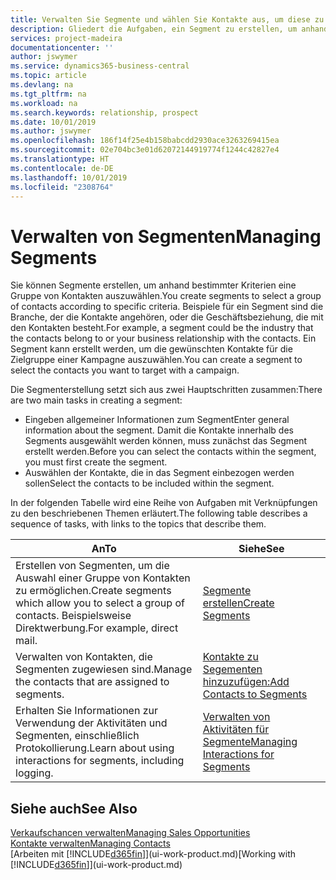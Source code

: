 ```yaml
---
title: Verwalten Sie Segmente und wählen Sie Kontakte aus, um diese zu berücksichtigen| Microsoft Docs
description: Gliedert die Aufgaben, ein Segment zu erstellen, um anhand bestimmter Kriterien eine Gruppe von Kontakten auszuwählen, zum Beispiel Kontakte in einer Branche, die Sie anvisieren möchten.
services: project-madeira
documentationcenter: ''
author: jswymer
ms.service: dynamics365-business-central
ms.topic: article
ms.devlang: na
ms.tgt_pltfrm: na
ms.workload: na
ms.search.keywords: relationship, prospect
ms.date: 10/01/2019
ms.author: jswymer
ms.openlocfilehash: 186f14f25e4b158babcdd2930ace3263269415ea
ms.sourcegitcommit: 02e704bc3e01d62072144919774f1244c42827e4
ms.translationtype: HT
ms.contentlocale: de-DE
ms.lasthandoff: 10/01/2019
ms.locfileid: "2308764"
---
```

# <a name="managing-segments"></a><span data-ttu-id="31655-103">Verwalten von Segmenten</span><span class="sxs-lookup"><span data-stu-id="31655-103">Managing Segments</span></span>
<span data-ttu-id="31655-104">Sie können Segmente erstellen, um anhand bestimmter Kriterien eine Gruppe von Kontakten auszuwählen.</span><span class="sxs-lookup"><span data-stu-id="31655-104">You create segments to select a group of contacts according to specific criteria.</span></span> <span data-ttu-id="31655-105">Beispiele für ein Segment sind die Branche, der die Kontakte angehören, oder die Geschäftsbeziehung, die mit den Kontakten besteht.</span><span class="sxs-lookup"><span data-stu-id="31655-105">For example, a segment could be the industry that the contacts belong to or your business relationship with the contacts.</span></span> <span data-ttu-id="31655-106">Ein Segment kann erstellt werden, um die gewünschten Kontakte für die Zielgruppe einer Kampagne auszuwählen.</span><span class="sxs-lookup"><span data-stu-id="31655-106">You can create a segment to select the contacts you want to target with a campaign.</span></span>

<span data-ttu-id="31655-107">Die Segmenterstellung setzt sich aus zwei Hauptschritten zusammen:</span><span class="sxs-lookup"><span data-stu-id="31655-107">There are two main tasks in creating a segment:</span></span>

* <span data-ttu-id="31655-108">Eingeben allgemeiner Informationen zum Segment</span><span class="sxs-lookup"><span data-stu-id="31655-108">Enter general information about the segment.</span></span> <span data-ttu-id="31655-109">Damit die Kontakte innerhalb des Segments ausgewählt werden können, muss zunächst das Segment erstellt werden.</span><span class="sxs-lookup"><span data-stu-id="31655-109">Before you can select the contacts within the segment, you must first create the segment.</span></span>
* <span data-ttu-id="31655-110">Auswählen der Kontakte, die in das Segment einbezogen werden sollen</span><span class="sxs-lookup"><span data-stu-id="31655-110">Select the contacts to be included within the segment.</span></span>

<span data-ttu-id="31655-111">In der folgenden Tabelle wird eine Reihe von Aufgaben mit Verknüpfungen zu den beschriebenen Themen erläutert.</span><span class="sxs-lookup"><span data-stu-id="31655-111">The following table describes a sequence of tasks, with links to the topics that describe them.</span></span>

| <span data-ttu-id="31655-112">An</span><span class="sxs-lookup"><span data-stu-id="31655-112">To</span></span> | <span data-ttu-id="31655-113">Siehe</span><span class="sxs-lookup"><span data-stu-id="31655-113">See</span></span> |
| --- | --- |
| <span data-ttu-id="31655-114">Erstellen von Segmenten, um die Auswahl einer Gruppe von Kontakten zu ermöglichen.</span><span class="sxs-lookup"><span data-stu-id="31655-114">Create segments which allow you to select a group of contacts.</span></span> <span data-ttu-id="31655-115">Beispielsweise Direktwerbung.</span><span class="sxs-lookup"><span data-stu-id="31655-115">For example, direct mail.</span></span> |[<span data-ttu-id="31655-116">Segmente erstellen</span><span class="sxs-lookup"><span data-stu-id="31655-116">Create Segments</span></span>](marketing-how-create-segment.md) |
| <span data-ttu-id="31655-117">Verwalten von Kontakten, die Segmenten zugewiesen sind.</span><span class="sxs-lookup"><span data-stu-id="31655-117">Manage the contacts that are assigned to segments.</span></span> |[<span data-ttu-id="31655-118">Kontakte zu Segementen hinzuzufügen:</span><span class="sxs-lookup"><span data-stu-id="31655-118">Add Contacts to Segments</span></span>](marketing-add-contact-segment.md) |
| <span data-ttu-id="31655-119">Erhalten Sie Informationen zur Verwendung der Aktivitäten und Segmenten, einschließlich Protokollierung.</span><span class="sxs-lookup"><span data-stu-id="31655-119">Learn about using interactions for segments, including logging.</span></span> |[<span data-ttu-id="31655-120">Verwalten von Aktivitäten für Segmente</span><span class="sxs-lookup"><span data-stu-id="31655-120">Managing Interactions for Segments</span></span>](marketing-interaction-segments.md) |

## <a name="see-also"></a><span data-ttu-id="31655-121">Siehe auch</span><span class="sxs-lookup"><span data-stu-id="31655-121">See Also</span></span>
[<span data-ttu-id="31655-122">Verkaufschancen verwalten</span><span class="sxs-lookup"><span data-stu-id="31655-122">Managing Sales Opportunities</span></span>](marketing-manage-sales-opportunities.md)  
[<span data-ttu-id="31655-123">Kontakte verwalten</span><span class="sxs-lookup"><span data-stu-id="31655-123">Managing Contacts</span></span>](marketing-contacts.md)  
<span data-ttu-id="31655-124">[Arbeiten mit [!INCLUDE[d365fin](includes/d365fin_md.md)]](ui-work-product.md)</span><span class="sxs-lookup"><span data-stu-id="31655-124">[Working with [!INCLUDE[d365fin](includes/d365fin_md.md)]](ui-work-product.md)</span></span>
